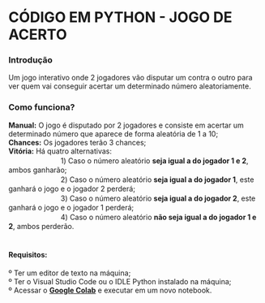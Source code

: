 # CÓDIGO EM PYTHON - JOGO DE ACERTO

<h3>Introdução</h3> 
Um jogo interativo onde 2 jogadores vão disputar um contra o outro para ver quem vai conseguir acertar um determinado número aleatoriamente.


<h3>Como funciona?</h3> 
<strong>Manual:</strong> O jogo é disputado por 2 jogadores e consiste em acertar um determinado número que aparece de forma aleatória de 1 a 10; <br>
<strong>Chances:</strong> Os jogadores terão 3 chances; <br>
<strong>Vitória:</strong> Há quatro alternativas: <br>
ㅤㅤㅤㅤㅤㅤㅤㅤ1) Caso o número aleatório <strong>seja igual a do jogador 1 e 2</strong>, ambos ganharão; <br>
ㅤㅤㅤㅤㅤㅤㅤㅤ2) Caso o número aleatório <strong>seja igual a do jogador 1</strong>, este ganhará o jogo e o jogador 2 perderá; <br>
ㅤㅤㅤㅤㅤㅤㅤㅤ3) Caso o número aleatório <strong>seja igual a do jogador 2</strong>, este ganhará o jogo e o jogador 1 perderá; <br>
ㅤㅤㅤㅤㅤㅤㅤㅤ4) Caso o número aleatório <strong>não seja igual a do jogador 1 e 2</strong>, ambos perderão. <br>


# <h4>Requisitos:
º Ter um editor de texto na máquina; <br>
º Ter o Visual Studio Code ou o IDLE Python instalado na máquina; <br>
º Acessar o <strong><a href="https://colab.research.google.com/">Google Colab</a></strong> e executar em um novo notebook. </h4>
